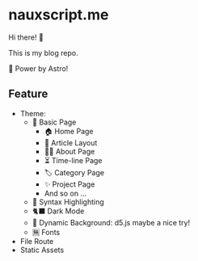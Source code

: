 # nauxscript.me

Hi there! 👋

This is my blog repo.

💪 Power by Astro!

## Feature

- Theme:
  - 📃 Basic Page
    - 🏠 Home Page
    - 📝 Article Layout
    - 👨‍💻 About Page
    - ⏳ Time-line Page
    - 🏷️ Category Page
    - ✨ Project Page
    - And so on ...
  - 🌟 Syntax Highlighting
  - 🐈‍⬛ Dark Mode
  - 🎨 Dynamic Background: d5.js maybe a nice try!
  - 🈚 Fonts
- File Route
- Static Assets
